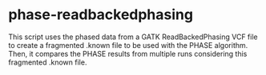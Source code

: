 # phase-readbackedphasing
This script uses the phased data from a GATK ReadBackedPhasing VCF file to create a fragmented .known file to be used with the PHASE algorithm.  Then, it compares the PHASE results from multiple runs considering this fragmented .known file.
